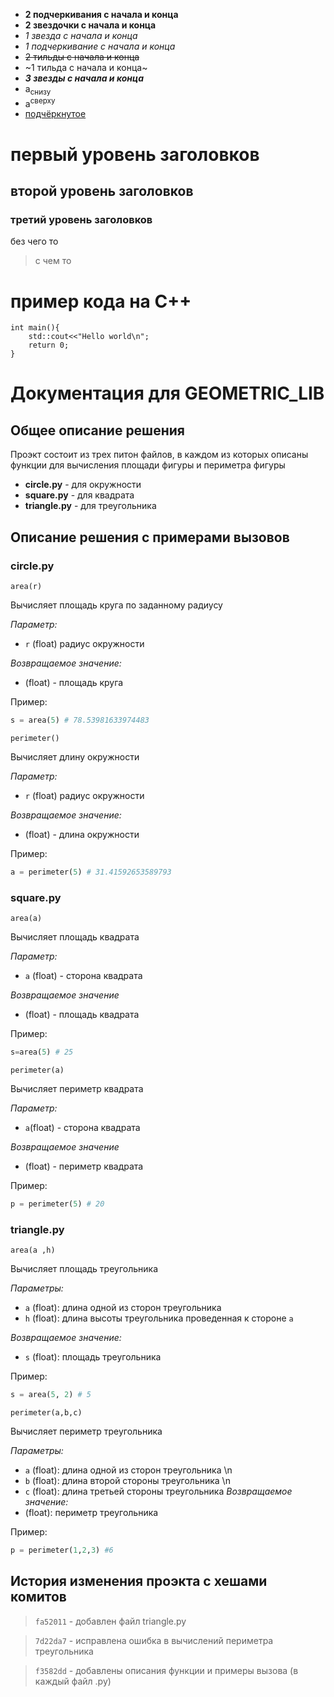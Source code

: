 - **2 подчеркивания с начала и конца**
- **2 звездочки с начала и конца**
- _1 звезда с начала и конца_
- _1 подчеркивание с начала и конца_
- ~~2 тильды с начала и конца~~
- ~1 тильда с начала и конца~
- **_3 звезды с начала и конца_**
- a<sub>снизу</sub>
- а<sup>сверху</sup>
- <ins>подчёркнутое</ins>

# первый уровень заголовков

## второй уровень заголовков

### третий уровень заголовков

без чего то

> с чем то

# пример кода на C++

```
int main(){
    std::cout<<"Hello world\n";
    return 0;
}
```

# Документация для **GEOMETRIC_LIB**

## Общее описание решения

Проэкт состоит из трех питон файлов, в каждом из которых описаны функции для вычисления площади фигуры и периметра фигуры

- **circle.py** - для окружности
- **square.py** - для квадрата
- **triangle.py** - для треугольника

## Описание решения с примерами вызовов

### circle.py

`area(r)`

Вычисляет площадь круга по заданному радиусу

_Параметр:_

- `r` (float) радиус окружности

_Возвращаемое значение:_

- (float) - площадь круга

Пример:

```python
s = area(5) # 78.53981633974483
```

`perimeter()`

Вычисляет длину окружности

_Параметр:_

- `r` (float) радиус окружности

_Возвращаемое значение:_

- (float) - длина окружности

Пример:

```python
a = perimeter(5) # 31.41592653589793
```

### square.py

`area(a)`

Вычисляет площадь квадрата

_Параметр:_

- `a` (float) - сторона квадрата

_Возвращаемое значение_

- (float) - площадь квадрата

Пример:

```python
s=area(5) # 25
```

`perimeter(a)`

Вычисляет периметр квадрата

_Параметр:_

- `a`(float) - сторона квадрата

_Возвращаемое значение_

- (float) - периметр квадрата

Пример:

```python
p = perimeter(5) # 20
```

### triangle.py

`area(a ,h)`

Вычисляет площадь треугольника

_Параметры:_

- `a` (float): длина одной из сторон треугольника
- `h` (float): длина высоты треугольника проведенная к стороне `a`

_Возвращаемое значение:_

- `s` (float): площадь треугольника

Пример:

```python
s = area(5, 2) # 5
```

`perimeter(a,b,c)`

Вычисляет периметр треугольника

_Параметры:_

- `a` (float): длина одной из сторон треугольника \n
- `b` (float): длина второй стороны треугольника \n
- `c` (float): длина третьей стороны треугольника
  _Возвращаемое значение:_
- (float): периметр треугольника

Пример:

```python
p = perimeter(1,2,3) #6
```

## История изменения проэкта с хешами комитов

> `fa52011` - добавлен файл triangle.py

> `7d22da7` - исправлена ошибка в вычислений периметра треугольника

> `f3582dd` - добавлены описания функции и примеры вызова (в каждый файл .py)
